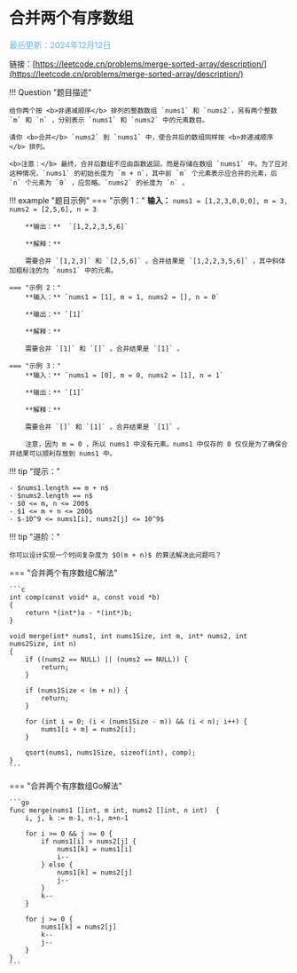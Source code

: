 # 合并两个有序数组

<span style="color:rgb(100,180,246);font-size:11pt">最后更新：2024年12月12日</span>

链接：[https://leetcode.cn/problems/merge-sorted-array/description/](https://leetcode.cn/problems/merge-sorted-array/description/)

!!! Question "题目描述"

    给你两个按 <b>非递减顺序</b> 排列的整数数组 `nums1` 和 `nums2`，另有两个整数 `m` 和 `n` ，分别表示 `nums1` 和 `nums2` 中的元素数目。

    请你 <b>合并</b> `nums2` 到 `nums1` 中，使合并后的数组同样按 <b>非递减顺序</b> 排列。

    <b>注意：</b> 最终，合并后数组不应由函数返回，而是存储在数组 `nums1` 中。为了应对这种情况，`nums1` 的初始长度为 `m + n`，其中前 `m` 个元素表示应合并的元素，后 `n` 个元素为 `0` ，应忽略。`nums2` 的长度为 `n` 。

!!! example "题目示例"
    === "示例 1："
        **输入：** `nums1 = [1,2,3,0,0,0], m = 3, nums2 = [2,5,6], n = 3`

        **输出：**  `[1,2,2,3,5,6]`

        **解释：**
        
        需要合并 `[1,2,3]` 和 `[2,5,6]` 。合并结果是 `[1,2,2,3,5,6]` ，其中斜体加粗标注的为 `nums1` 中的元素。
        
    === "示例 2："
        **输入：** `nums1 = [1], m = 1, nums2 = [], n = 0`

        **输出：** `[1]`

        **解释：**
        
        需要合并 `[1]` 和 `[]` 。合并结果是 `[1]` 。
        
    === "示例 3："
        **输入：** `nums1 = [0], m = 0, nums2 = [1], n = 1`

        **输出：** `[1]`

        **解释：**
        
        需要合并 `[]` 和 `[1]` 。合并结果是 `[1]` 。
        
        注意，因为 m = 0 ，所以 nums1 中没有元素。nums1 中仅存的 0 仅仅是为了确保合并结果可以顺利存放到 nums1 中。


!!! tip "提示："

    - $nums1.length == m + n$
    - $nums2.length == n$
    - $0 <= m, n <= 200$
    - $1 <= m + n <= 200$
    - $-10^9 <= nums1[i], nums2[j] <= 10^9$


!!! tip "进阶："
    
    你可以设计实现一个时间复杂度为 $O(m + n)$ 的算法解决此问题吗？

=== "合并两个有序数组C解法"

    ```c
    int comp(const void* a, const void *b)
    {
        return *(int*)a - *(int*)b;
    }

    void merge(int* nums1, int nums1Size, int m, int* nums2, int nums2Size, int n)
    {
        if ((nums2 == NULL) || (nums2 == NULL)) {
            return;
        }

        if (nums1Size < (m + n)) {
            return;
        }

        for (int i = 0; (i < (nums1Size - m)) && (i < n); i++) {
            nums1[i + m] = nums2[i]; 
        }

        qsort(nums1, nums1Size, sizeof(int), comp);
    }
    ```

=== "合并两个有序数组Go解法"

    ```go
    func merge(nums1 []int, m int, nums2 []int, n int)  {
        i, j, k := m-1, n-1, m+n-1

        for i >= 0 && j >= 0 {
            if nums1[i] > nums2[j] {
                nums1[k] = nums1[i]
                i--
            } else {
                nums1[k] = nums2[j]
                j--
            }
            k--
        }

        for j >= 0 {
            nums1[k] = nums2[j]
            k--
            j--
        }
    }
    ```